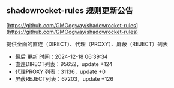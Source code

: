 ## shadowrocket-rules 规则更新公告

[https://github.com/GMOogway/shadowrocket-rules](https://github.com/GMOogway/shadowrocket-rules)

提供全面的直连（DIRECT）、代理（PROXY）、屏蔽（REJECT）列表
- 最后 更新 时间：2024-12-18 06:39:34
- 直连DIRECT列表：95652，update +124
- 代理PROXY 列表：31136，update +0
- 屏蔽REJECT列表：67203，update +126